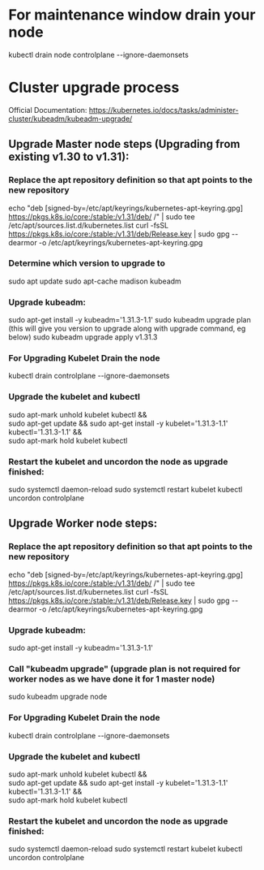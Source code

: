 # For maintenance window drain your node 
kubectl drain node controlplane --ignore-daemonsets

# Cluster upgrade process
Official Documentation: https://kubernetes.io/docs/tasks/administer-cluster/kubeadm/kubeadm-upgrade/

## Upgrade Master node steps (Upgrading from existing v1.30 to v1.31):

### Replace the apt repository definition so that apt points to the new repository
echo "deb [signed-by=/etc/apt/keyrings/kubernetes-apt-keyring.gpg] https://pkgs.k8s.io/core:/stable:/v1.31/deb/ /" | sudo tee /etc/apt/sources.list.d/kubernetes.list
curl -fsSL https://pkgs.k8s.io/core:/stable:/v1.31/deb/Release.key | sudo gpg --dearmor -o /etc/apt/keyrings/kubernetes-apt-keyring.gpg

### Determine which version to upgrade to
sudo apt update
sudo apt-cache madison kubeadm
### Upgrade kubeadm:
sudo apt-get install -y kubeadm='1.31.3-1.1'
sudo kubeadm upgrade plan (this will give you version to upgrade along with upgrade command, eg below)
sudo kubeadm upgrade apply v1.31.3

### For Upgrading Kubelet Drain the node
kubectl drain controlplane --ignore-daemonsets
### Upgrade the kubelet and kubectl 
sudo apt-mark unhold kubelet kubectl && \
sudo apt-get update && sudo apt-get install -y kubelet='1.31.3-1.1' kubectl='1.31.3-1.1' && \
sudo apt-mark hold kubelet kubectl
### Restart the kubelet and uncordon the node as upgrade finished:
sudo systemctl daemon-reload
sudo systemctl restart kubelet
kubectl uncordon controlplane

## Upgrade Worker node steps:

### Replace the apt repository definition so that apt points to the new repository
echo "deb [signed-by=/etc/apt/keyrings/kubernetes-apt-keyring.gpg] https://pkgs.k8s.io/core:/stable:/v1.31/deb/ /" | sudo tee /etc/apt/sources.list.d/kubernetes.list
curl -fsSL https://pkgs.k8s.io/core:/stable:/v1.31/deb/Release.key | sudo gpg --dearmor -o /etc/apt/keyrings/kubernetes-apt-keyring.gpg
### Upgrade kubeadm:
sudo apt-get install -y kubeadm='1.31.3-1.1'
### Call "kubeadm upgrade" (upgrade plan is not required for worker nodes as we have done it for 1 master node)
sudo kubeadm upgrade node
### For Upgrading Kubelet Drain the node
kubectl drain controlplane --ignore-daemonsets
### Upgrade the kubelet and kubectl 
sudo apt-mark unhold kubelet kubectl && \
sudo apt-get update && sudo apt-get install -y kubelet='1.31.3-1.1' kubectl='1.31.3-1.1' && \
sudo apt-mark hold kubelet kubectl
### Restart the kubelet and uncordon the node as upgrade finished:
sudo systemctl daemon-reload
sudo systemctl restart kubelet
kubectl uncordon controlplane